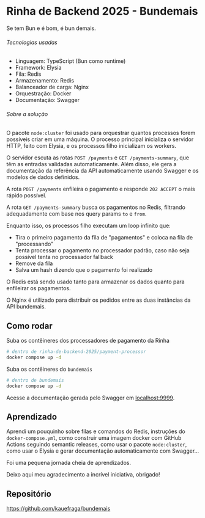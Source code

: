 # Rinha de Backend 2025 - Bundemais

Se tem Bun e é bom, é bun demais.

###### Tecnologias usadas

- Linguagem: TypeScript (Bun como runtime)
- Framework: Elysia
- Fila: Redis
- Armazenamento: Redis
- Balanceador de carga: Nginx
- Orquestração: Docker
- Documentação: Swagger

###### Sobre a solução

O pacote `node:cluster` foi usado para orquestrar quantos processos forem possíveis criar em uma máquina. O processo principal inicializa o servidor HTTP, feito com Elysia, e os processos filho inicializam os workers.

O servidor escuta as rotas `POST /payments` e `GET /payments-summary`, que têm as entradas validadas automaticamente. Além disso, ele gera a documentação da referência da API automaticamente usando Swagger e os modelos de dados definidos.

A rota `POST /payments` enfileira o pagamento e responde `202 ACCEPT` o mais rápido possível.

A rota `GET /payments-summary` busca os pagamentos no Redis, filtrando adequadamente com base nos query params `to` e `from`.

Enquanto isso, os processos filho executam um loop infinito que:

- Tira o primeiro pagamento da fila de "pagamentos" e coloca na fila de "processando"
- Tenta processar o pagamento no processador padrão, caso não seja possível tenta no processador fallback
- Remove da fila
- Salva um hash dizendo que o pagamento foi realizado

O Redis está sendo usado tanto para armazenar os dados quanto para enfileirar os pagamentos.

O Nginx é utilizado para distribuir os pedidos entre as duas instâncias da API bundemais.

## Como rodar

Suba os contêineres dos processadores de pagamento da Rinha

```sh
# dentro de rinha-de-backend-2025/payment-processor
docker compose up -d
```

Suba os contêineres do `bundemais`

```sh
# dentro de bundemais
docker compose up -d
```

Acesse a documentação gerada pelo Swagger em [localhost:9999](http://localhost:9999/swagger).

## Aprendizado

Aprendi um pouquinho sobre filas e comandos do Redis, instruções do `docker-compose.yml`, como construir uma imagem docker com GitHub Actions seguindo semantic releases, como usar o pacote `node:cluster`, como usar o Elysia e gerar documentação automaticamente com Swagger...

Foi uma pequena jornada cheia de aprendizados.

Deixo aqui meu agradecimento a incrível iniciativa, obrigado!

## Repositório

https://github.com/kauefraga/bundemais
